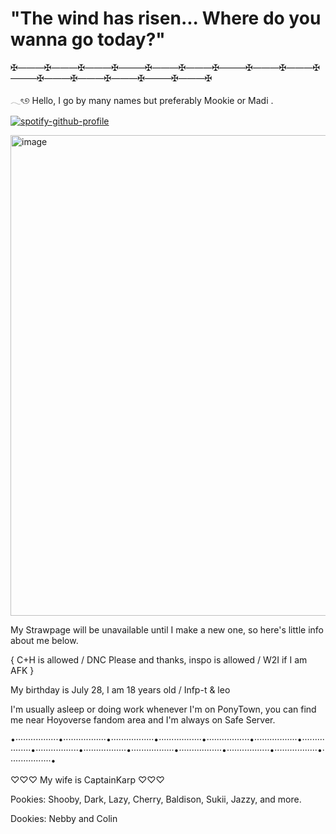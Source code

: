 # "The wind has risen... Where do you wanna go today?"
✠———✠———✠———✠———✠———✠———✠———✠———✠———✠———✠———✠———✠———✠———✠———✠

𓂃ৎ୭   Hello, I go by many names but preferably Mookie or Madi .

[![spotify-github-profile](https://spotify-github-profile.kittinanx.com/api/view?uid=31ts7iv6yt53whgxdprzrnl2dw7q&cover_image=true&theme=natemoo-re&show_offline=true&background_color=326331&interchange=true&bar_color=b3005f&bar_color_cover=false)](https://github.com/kittinan/spotify-github-profile)

<img width="1210" height="769" alt="image" src="https://github.com/user-attachments/assets/8a8fc1ab-c67f-4cd3-9087-38c66f33dd11" />


My Strawpage will be unavailable until I make a new one, so here's little info about me below.

{ C+H is allowed / DNC Please and thanks, inspo is allowed / W2I if I am AFK }

My birthday is July 28, I am 18 years old / Infp-t & leo 

I'm usually asleep or doing work whenever I'm on PonyTown, you can find me near Hoyoverse fandom area and I'm always on Safe Server.

•·················•·················•·················•·················•·················•·················•·················•·················•·················•·················•·················•·················•·················•·················•

♡♡♡ My wife is CaptainKarp ♡♡♡

Pookies: Shooby, Dark, Lazy, Cherry, Baldison, Sukii, Jazzy, and more.

Dookies: Nebby and Colin
